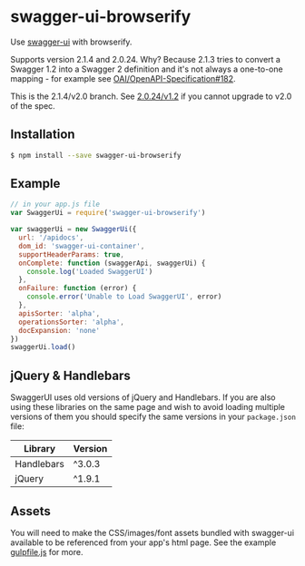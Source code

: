 # swagger-ui-browserify

Use [swagger-ui](https://github.com/swagger-api/swagger-ui) with browserify.

Supports version 2.1.4 and 2.0.24. Why?  Because 2.1.3 tries to convert a Swagger 1.2 into a Swagger 2 definition and it's not always a one-to-one mapping - for example see [OAI/OpenAPI-Specification#182](https://github.com/OAI/OpenAPI-Specification/issues/182).

This is the 2.1.4/v2.0 branch.  See [2.0.24/v1.2](https://github.com/achingbrain/swagger-ui-browserify/tree/swagger-1.2) if you cannot upgrade to v2.0 of the spec.

## Installation

```sh
$ npm install --save swagger-ui-browserify
```

## Example

```javascript
// in your app.js file
var SwaggerUi = require('swagger-ui-browserify')

var swaggerUi = new SwaggerUi({
  url: '/apidocs',
  dom_id: 'swagger-ui-container',
  supportHeaderParams: true,
  onComplete: function (swaggerApi, swaggerUi) {
    console.log('Loaded SwaggerUI')
  },
  onFailure: function (error) {
    console.error('Unable to Load SwaggerUI', error)
  },
  apisSorter: 'alpha',
  operationsSorter: 'alpha',
  docExpansion: 'none'
})
swaggerUi.load()
```

## jQuery & Handlebars

SwaggerUI uses old versions of jQuery and Handlebars.  If you are also using these libraries on the same page and wish to avoid loading multiple versions of them you should specify the same versions in your `package.json` file:

| Library    | Version |
| ---------- | ------- |
| Handlebars | ^3.0.3  |
| jQuery     | ^1.9.1  |

## Assets

You will need to make the CSS/images/font assets bundled with swagger-ui available to be referenced from your app's html page.  See the example  [gulpfile.js](https://github.com/achingbrain/swagger-ui-browserify-example-v2.0/blob/master/gulpfile.js) for more.
